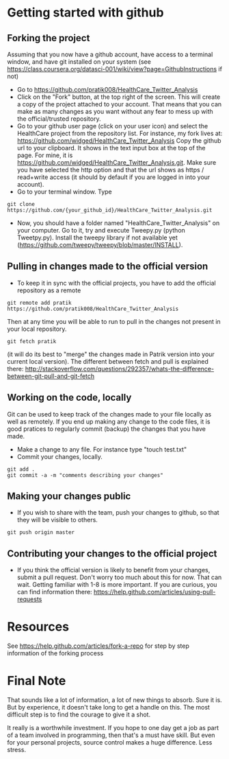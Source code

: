 Getting started with github
===========================

Forking the project
--------------------------------------------------

Assuming that you now have a github account, have access to a terminal window, and have git installed on your system (see https://class.coursera.org/datasci-001/wiki/view?page=GithubInstructions if not)

* Go to https://github.com/pratik008/HealthCare_Twitter_Analysis
* Click on the "Fork" button, at the top right of the screen. This will create a copy of the project attached to your account. That means that you can make as many changes as you want without any fear to mess up with the official/trusted repository. 
* Go to your github user page (click on your user icon) and select the HealthCare project from the repository list. For instance, my fork lives at: https://github.com/widged/HealthCare_Twitter_Analysis
Copy the github url to your clipboard. It shows in the text input box at the top of the page.  For mine, it is https://github.com/widged/HealthCare_Twitter_Analysis.git. Make sure you have selected the http option and that the url shows as https / read+write access (it should by default if you are logged in into your account).
* Go to your terminal window. Type 

```shell
git clone https://github.com/{your_github_id}/HealthCare_Twitter_Analysis.git
```

* Now, you should have a folder named "HealthCare_Twitter_Analysis" on your computer. Go to it, try and execute Tweepy.py (python Tweetpy.py). Install the tweepy library if not available yet (https://github.com/tweepy/tweepy/blob/master/INSTALL).  

Pulling in changes made to the official version
--------------------------------------------------

* To keep it in sync with the official projects, you have to add the official repository as a remote

```shell
git remote add pratik https://github.com/pratik008/HealthCare_Twitter_Analysis
```

Then at any time you will be able to run to pull in the changes not present in your local repository.

```shell
git fetch pratik
```

(it will do its best to "merge" the changes made in Patrik version into your current local version). The different between fetch and pull is explained there: http://stackoverflow.com/questions/292357/whats-the-difference-between-git-pull-and-git-fetch

Working on the code, locally
-------------------------------

Git can be used to keep track of the changes made to your file locally as well as remotely. If you end up making any change to the code files, it is good pratices to regularly commit (backup) the changes that you  have made. 

* Make a change to any file. For instance type "touch test.txt"
* Commit your changes, locally. 

```shell
git add .
git commit -a -m "comments describing your changes"
```

Making your changes public
--------------------------

* If you wish to share with the team, push your changes to github, so that they will be visible to others.

```shell
git push origin master
```

Contributing your changes to the official project
--------------------------------------------------

* If you think the official version is likely to benefit from your changes, submit a pull request. Don't worry too much about this for now. That can wait. Getting familiar with 1-8 is more important. If you are curious, you can find information there: https://help.github.com/articles/using-pull-requests


Resources
==========

See https://help.github.com/articles/fork-a-repo for step by step information of the forking process

Final Note
==========

That sounds like a lot of information, a lot of new things to absorb. Sure it is. But by experience, it doesn't take long to get a handle on this. The most difficult step is to find the courage to give it a shot. 

It really is a worthwhile investment. If you hope to one day get a job as part of a team involved in programming, then that's a must have skill. But even for your personal projects, source control makes a huge difference. Less stress. 